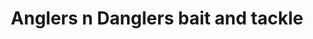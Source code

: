 ---
title: "Anglers n Danglers bait and tackle"
url: /grimsby/anglers-n-danglers-bait-and-tackle/
shop: fishing
---